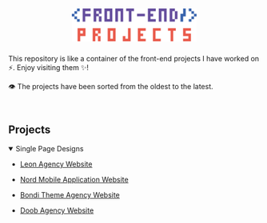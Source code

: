 <h1 align='center'>
    <img src='./images/header.svg' width='250px'>
</h1>

This repository is like a container of the front-end projects I have worked on ⚡. Enjoy visiting them ✨!

👁 The projects have been sorted from the oldest to the latest.

<br>

## Projects

<details open>
<summary>Single Page Designs</summary>

* [Leon Agency Website](https://github.com/mohammadjarabah/leon-agency-website)

* [Nord Mobile Application Website](https://github.com/mohammadjarabah/nord-mobile-application-website)

* [Bondi Theme Agency Website](https://github.com/mohammadjarabah/bondi-theme-agency-website)

* [Doob Agency Website](https://github.com/mohammadjarabah/doob-agency-website)

</details>
